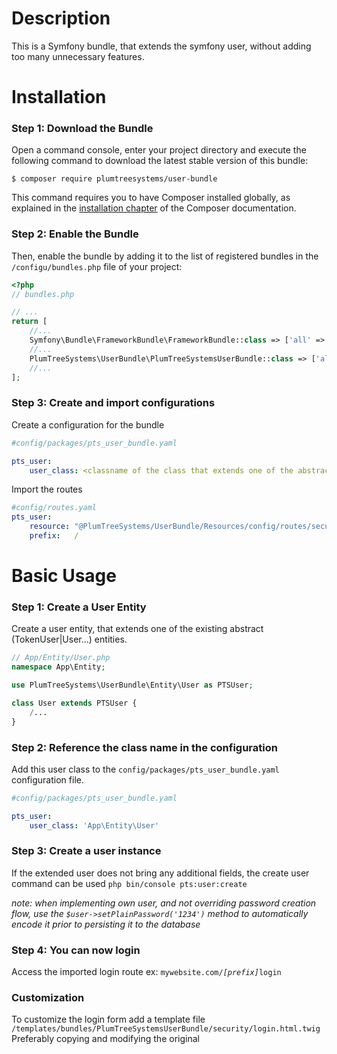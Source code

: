 Description
===========
This is a Symfony bundle, that extends the symfony user, without adding too many unnecessary features.

Installation
============

### Step 1: Download the Bundle

Open a command console, enter your project directory and execute the
following command to download the latest stable version of this bundle:

```console
$ composer require plumtreesystems/user-bundle
```

This command requires you to have Composer installed globally, as explained
in the [installation chapter](https://getcomposer.org/doc/00-intro.md)
of the Composer documentation.

### Step 2: Enable the Bundle

Then, enable the bundle by adding it to the list of registered bundles
in the `/configu/bundles.php` file of your project:

```php
<?php
// bundles.php

// ...
return [
    //...
    Symfony\Bundle\FrameworkBundle\FrameworkBundle::class => ['all' => true],
    //...
    PlumTreeSystems\UserBundle\PlumTreeSystemsUserBundle::class => ['all' => true],
    //...
];
```
### Step 3: Create and import configurations
Create a configuration for the bundle

```yaml
#config/packages/pts_user_bundle.yaml

pts_user:
    user_class: <classname of the class that extends one of the abstract classes>
```

Import the routes

```yaml
#config/routes.yaml
pts_user:
    resource: "@PlumTreeSystems/UserBundle/Resources/config/routes/securityRoutes.yml"
    prefix:   /
```

Basic Usage
===========

### Step 1: Create a User Entity
Create a user entity, that extends one of the existing abstract (TokenUser|User...) entities.

```php
// App/Entity/User.php
namespace App\Entity;

use PlumTreeSystems\UserBundle\Entity\User as PTSUser;

class User extends PTSUser {
    /...
}
```
### Step 2: Reference the class name in the configuration
Add this user class to the `config/packages/pts_user_bundle.yaml` configuration file.

```yaml
#config/packages/pts_user_bundle.yaml

pts_user:
    user_class: 'App\Entity\User'
```

### Step 3: Create a user instance
If the extended user does not bring any additional fields, the create user command can be used `php bin/console pts:user:create`

*note: when implementing own user, and not overriding password creation flow, use the `$user->setPlainPassword('1234')` method to automatically encode it prior to persisting it to the database*

### Step 4: You can now login
Access the imported login route ex: `mywebsite.com/`*`[prefix]`*`login`

### Customization
To customize the login form add a template file `/templates/bundles/PlumTreeSystemsUserBundle/security/login.html.twig`
Preferably copying and modifying the original

